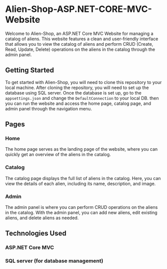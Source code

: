 # Alien-Shop-ASP.NET-CORE-MVC-Website
Welcome to Alien-Shop, an ASP.NET Core MVC Website for managing a catalog of aliens. This website features a clean and user-friendly interface that allows you to view the catalog of aliens and perform CRUD (Create, Read, Update, Delete) operations on the aliens in the catalog through the admin panel.

## Getting Started
To get started with Alien-Shop, you will need to clone this repository to your local machine. After cloning the repository, you will need to set up the database using SQL server.
Once the database is set up, go to the `appsettings.json` and change the `DefaultConnection` to your local DB.
then you can run the website and access the home page, catalog page, and admin panel through the navigation menu.

## Pages
### Home
The home page serves as the landing page of the website, where you can quickly get an overview of the aliens in the catalog.

### Catalog
The catalog page displays the full list of aliens in the catalog. Here, you can view the details of each alien, including its name, description, and image.

### Admin
The admin panel is where you can perform CRUD operations on the aliens in the catalog. With the admin panel, you can add new aliens, edit existing aliens, and delete aliens as needed.

## Technologies Used
### ASP.NET Core MVC
### SQL server (for database management)

